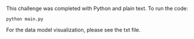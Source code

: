 This challenge was completed with Python and plain text. To run the code:

  ```
  python main.py
  ```
  
  For the data model visualization, please see the txt file.